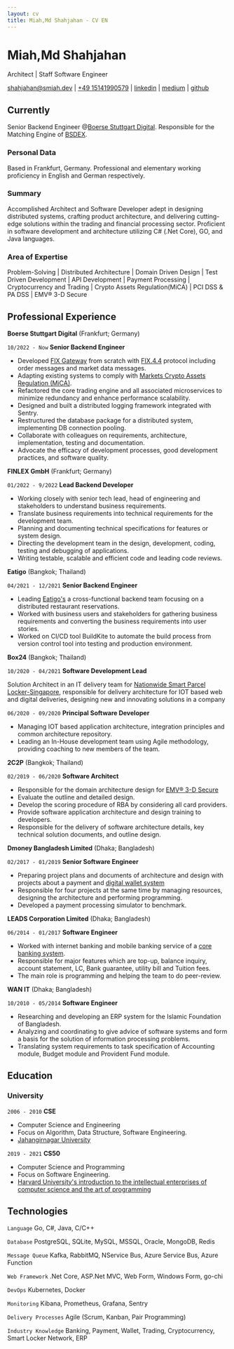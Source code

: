 ```yaml
---
layout: cv
title: Miah,Md Shahjahan - CV EN
---
```

# Miah,Md Shahjahan
Architect | Staff Software Engineer

<div id="webaddress">
  <a href="mailto:shahjahan@smiah.dev">shahjahan@smiah.dev</a>
| <a href="tel:+4915141990579">+49 15141990579</a>
| <a href="https://www.linkedin.com/in/hasan-shahjahan/">linkedin</a>
| <a href="https://medium.com/@hasanshahjahan">medium</a>
| <a href="https://github.com/mdshahjahanmiah">github</a>
</div>


## Currently

Senior Backend Engineer @[Boerse Stuttgart Digital](https://www.bsdigital.com/en/). Responsible for the Matching Engine of [BSDEX](https://www.bsdex.de/en/).

### Personal Data

Based in Frankfurt, Germany. Professional and elementary working proficiency in English and German respectively.

### Summary

Accomplished Architect and Software Developer adept in designing distributed systems, crafting product architecture, and delivering cutting-edge solutions within the trading and financial processing sector. Proficient in software development and architecture utilizing C# (.Net Core), GO, and Java languages.

### Area of Expertise
Problem-Solving | Distributed Architecture | Domain Driven Design | Test Driven Development | API Development | Payment Processing | Cryptocurrency and Trading | Crypto Assets Regulation(MiCA) | PCI DSS & PA DSS | EMV® 3-D Secure 


## Professional Experience

__Boerse Stuttgart Digital__ (Frankfurt; Germany)

`10/2022 - Now`
__Senior Backend Engineer__

- Developed [FIX Gateway](https://docs.bsdex.de/#section/fix-api) from scratch with [FIX.4.4](https://www.fixtrading.org/standards/fix-4-4/) protocol including order messages and market data messages.
- Adapting existing systems to comply with [Markets Crypto Assets Regulation (MiCA)](https://www.esma.europa.eu/esmas-activities/digital-finance-and-innovation/markets-crypto-assets-regulation-mica).
- Refactored the core trading engine and all associated microservices to minimize redundancy and enhance performance scalability.
- Designed and built a distributed logging framework integrated with Sentry.
- Restructured the database package for a distributed system, implementing DB connection pooling.
- Collaborate with colleagues on requirements, architecture, implementation, testing
  and documentation.
- Advocate the efficacy of development processes, good development practices, and
  software quality.

__FINLEX GmbH__ (Frankfurt; Germany)

`01/2022 - 9/2022`
__Lead Backend Developer__

- Working closely with senior tech lead, head of engineering and stakeholders to understand business requirements.
- Translate business requirements into technical requirements for the development team.
- Planning and documenting technical specifications for features or system design.
- Directing the development team in the design, development, coding, testing and debugging of applications.
- Writing testable, scalable and efficient code and leading code reviews.

__Eatigo__ (Bangkok; Thailand)

`04/2021 - 12/2021`
__Senior Backend Engineer__

- Leading [Eatigo's](https://eatigo.com/) a cross-functional backend team focusing on a distributed restaurant reservations.
- Worked with business users and stakeholders for gathering business requirements and converting the business requirements into user stories.
- Worked on CI/CD tool BuildKite to automate the build process from version control tool into testing and production environment.

__Box24__ (Bangkok; Thailand)

`10/2020 - 04/2021`
__Software Development Lead__

Solution Architect in an IT delivery team for [Nationwide Smart Parcel Locker-Singapore](https://www.imda.gov.sg/resources/press-releases-factsheets-and-speeches/press-releases/2021/nationwide-parcel-locker-network-launched), responsible for delivery architecture for IOT based web and digital deliveries, designing new and innovating solutions in a company

`06/2020 - 09/2020`
__Principal Software Developer__

- Managing IOT based application architecture, integration principles and common architecture repository.
- Leading an In-House development team using Agile methodology, providing coaching to new members of the team.

__2C2P__ (Bangkok; Thailand)

`02/2019 - 06/2020`
__Software Architect__

- Responsible for the domain architecture design for [EMV® 3-D Secure](https://developer.2c2p.com/docs/direct-api-method-3ds-card-payment)
- Evaluate the outline and detailed design.
- Develop the scoring procedure of RBA by considering all card providers.
- Provide software application architecture and design training to developers.
- Responsible for the delivery of software architecture details, key technical solution documents, and outline design.

__Dmoney Bangladesh Limited__ (Dhaka; Bangladesh)

`02/2017 - 01/2019`
__Senior Software Engineer__

- Preparing project plans and documents of architecture and design with projects about a payment and [digital wallet system](https://www.dmoney.com.bd/service.html)
- Responsible for four projects at the same time by managing resources, designing the architecture and performing programming.
- Developed a payment processing simulator to benchmark. 

__LEADS Corporation Limited__ (Dhaka; Bangladesh)

`06/2014 - 01/2017`
__Software Engineer__

- Worked with internet banking and mobile banking service of a [core banking system](https://leads.com.bd/).
- Responsible for major features which are top-up, balance inquiry, account statement, LC, Bank guarantee, utility bill and Tuition fees.
- The main role is programming and helping the team to do peer-review.

__WAN IT__ (Dhaka; Bangladesh)

`10/2010 - 05/2014`
__Software Engineer__

- Researching and developing an ERP system for the Islamic Foundation of Bangladesh.
- Analyzing and coordinating to give advice of software systems and form a basis for the solution of information processing problems.
- Translating system requirements to task specification of Accounting module, Budget module and Provident Fund module.

## Education

### University

`2006 - 2010`
__CSE__

- Computer Science and Engineering
- Focus on Algorithm, Data Structure, Software Engineering.
- [Jahangirnagar University](https://www.juniv.edu/)

`2019 - 2021`
__CS50__

- Computer Science and Programming
- Focus on Software Engineering.
- [Harvard University's introduction to the intellectual enterprises of computer science and the art of programming](https://cs50.harvard.edu/)

## Technologies

`Language`
Go, C#, Java, C/C++

`Database`
PostgreSQL, SQLite, MySQL, MSSQL, Oracle, MongoDB, Redis

`Message Queue`
Kafka, RabbitMQ, NService Bus, Azure Service Bus, Azure Function

`Web Framework`
.Net Core, ASP.Net MVC, Web Form, Windows Form, go-chi

`DevOps`
Kubernetes, Docker

`Monitoring`
Kibana, Prometheus, Grafana, Sentry

`Delivery Processes`
Agile (Scrum, Kanban, Pair Programming)

`Industry Knowledge`
Banking, Payment, Wallet, Trading, Cryptocurrency, Smart Locker Network, ERP